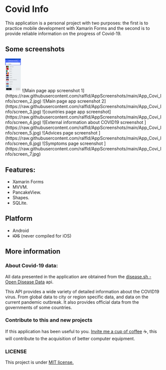 # Covid Info
This application is a personal project with two purposes: 
the first is to practice mobile development with Xamarin Forms
and the second is to provide reliable information on the progress of Covid-19.

## Some screenshots

<img alt="Country selection screenshot" src="https://raw.githubusercontent.com/ralfId/AppScreenshots/main/App_Covi_Info/screen_1.jpg" width="50"/>
![Main page app screenshot 1](https://raw.githubusercontent.com/ralfId/AppScreenshots/main/App_Covi_Info/screen_2.jpg)
![Main page app screenshot 2](https://raw.githubusercontent.com/ralfId/AppScreenshots/main/App_Covi_Info/screen_3.jpg)
![countries page app screenshot](https://raw.githubusercontent.com/ralfId/AppScreenshots/main/App_Covi_Info/screen_4.jpg)
![External information about COVID19 screenshot ](https://raw.githubusercontent.com/ralfId/AppScreenshots/main/App_Covi_Info/screen_5.jpg)
![Advices page screenshot ](https://raw.githubusercontent.com/ralfId/AppScreenshots/main/App_Covi_Info/screen_6.jpg)
![Symptoms page screenshot ](https://raw.githubusercontent.com/ralfId/AppScreenshots/main/App_Covi_Info/screen_7.jpg)


## Features:
* Xamarin Forms
* MVVM.
* PancakeView.
* Shapes.
* SQLite.

## Platform
- Android
- ~~iOS~~ (never compiled for iOS)






## More information

### About Covid-19 data:

All data presented in the application are obtained from the [disease.sh - Open Disease Data](https://disease.sh/) api.

This API provides a wide variety of detailed information about the COVID19 virus.
From global data to city or region specific data, and data on the current pandemic outbreak.
It also provides official data from the governments of some countries.


### Contribute to this and new projects
If this application has been useful to you.
[Invite me a cup of coffee](https://paypal.me/rafaelibanezD?locale.x=es_XC) :coffee:, this will contribute to the acquisition of better computer equipment.

### LICENSE
This project is under [MIT license.](https://github.com/ralfId/CovidInfo/blob/master/LICENSE)





